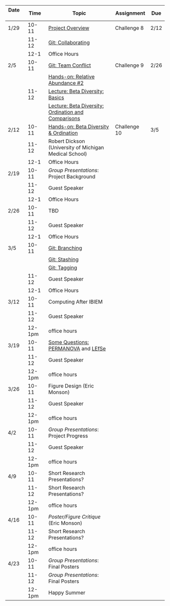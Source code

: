 | Date     | Time   | Topic                                                                                                          | Assignment   | Due  |
|----------|--------|----------------------------------------------------------------------------------------------------------------|--------------|------|
| 1/29     | 10-11  | [Project Overview](lectures/project_overview.md)                                                               | Challenge 8  | 2/12 |
|          | 11-12  | [Git: Collaborating](lessons/bootcamp/040_git_overview.md#collaborating)                                       |              |      |
|          | 12-1   | Office Hours                                                                                                   |              |      |
| 2/5      | 10-11  | [Git: Team Conflict](lessons/bootcamp/040_git_overview.md#team-conflicts)                                      | Challenge 9  | 2/26 |
|          |        | [Hands-on: Relative Abundance \#2](lessons/relative_abundance.md#other-ways-to-prune-taxa)                     |              |      |
|          | 11-12  | [Lecture: Beta Diversity: Basics](lectures/statistical_analysis_2.pdf)                                         |              |      |
|          |        | [Lecture: Beta Diversity: Ordination and Comparisons](lectures/statistical_analysis_3.pdf)                     |              |      |
| 2/12     | 10-11  | [Hands-on: Beta Diversity & Ordination](lessons/ordination.md)                                                 | Challenge 10 | 3/5  |
|          | 11-12  | Robert Dickson (University of Michigan Medical School)                                                         |              |      |
|          | 12-1   | Office Hours                                                                                                   |              |      |
| 2/19     | 10-11  | *Group Presentations*: Project Background                                                                      |              |      |
|          | 11-12  | Guest Speaker                                                                                                  |              |      |
|          | 12-1   | Office Hours                                                                                                   |              |      |
| 2/26     | 10-11  | TBD                                                                                                            |              |      |
|          | 11-12  | Guest Speaker                                                                                                  |              |      |
|          | 12-1   | Office Hours                                                                                                   |              |      |
| 3/5      | 10-11  | [Git: Branching](https://git-scm.com/book/en/v2/Git-Branching-Basic-Branching-and-Merging)                     |              |      |
|          |        | [Git: Stashing](https://git-scm.com/book/en/v2/Git-Tools-Stashing-and-Cleaning)                                |              |      |
|          |        | [Git: Tagging](https://git-scm.com/book/en/v2/Git-Basics-Tagging)                                              |              |      |
|          | 11-12  | Guest Speaker                                                                                                  |              |      |
|          | 12-1   | Office Hours                                                                                                   |              |      |
| 3/12     | 10-11  | Computing After IBIEM                                                                                          |              |      |
|          | 11-12  | Guest Speaker                                                                                                  |              |      |
|          | 12-1pm | office hours                                                                                                   |              |      |
| 3/19     | 10-11  | [Some Questions:](lectures/some_questions.pdf) [PERMANOVA](lessons/permanova.md) and [LEfSe](lessons/lefse.md) |              |      |
|          | 11-12  | Guest Speaker                                                                                                  |              |      |
|          | 12-1pm | office hours                                                                                                   |              |      |
| 3/26     | 10-11  | Figure Design (Eric Monson)                                                                                    |              |      |
|          | 11-12  | Guest Speaker                                                                                                  |              |      |
|          | 12-1pm | office hours                                                                                                   |              |      |
| 4/2      | 10-11  | *Group Presentations*: Project Progress                                                                        |              |      |
|          | 11-12  | Guest Speaker                                                                                                  |              |      |
|          | 12-1pm | office hours                                                                                                   |              |      |
| 4/9      | 10-11  | Short Research Presentations?                                                                                  |              |      |
|          | 11-12  | Short Research Presentations?                                                                                  |              |      |
|          | 12-1pm | office hours                                                                                                   |              |      |
| 4/16     | 10-11  | *Poster/Figure Critique* (Eric Monson)                                                                         |              |      |
|          | 11-12  | Short Research Presentations?                                                                                  |              |      |
|          | 12-1pm | office hours                                                                                                   |              |      |
| 4/23     | 10-11  | *Group Presentations*: Final Posters                                                                           |              |      |
|          | 11-12  | *Group Presentations*: Final Posters                                                                           |              |      |
|          | 12-1pm | Happy Summer                                                                                                   |              |      |
